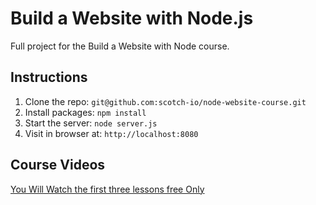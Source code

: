 # Build a Website with Node.js



Full project for the Build a Website with Node course. 

## Instructions



1. Clone the repo: `git@github.com:scotch-io/node-website-course.git`
2. Install packages: `npm install`
3. Start the server: `node server.js`
4. Visit in browser at: `http://localhost:8080`

## Course Videos

[You Will Watch the first three lessons free Only](https://school.scotch.io/build-a-nodejs-website)
